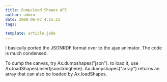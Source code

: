 ```yaml
---
title: Dump/Load Shapes API
author: admin
date: 2008-06-07 4:15:21
tags: 

template: article.jade
---
```


I basically ported the JSONRDF format over to the ajax animator. The code is much condensed.

To dump the canvas, try Ax.dumpshapes("json"). to load it, use Ax.loadShapes(insertjsonstringhere). Ax.dumpshapes("array") returns an array that can also be loaded by Ax.loadShapes.

